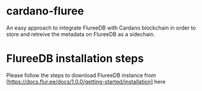 # cardano-fluree

An easy approach to integrate FlureeDB with Cardano blockchain in order to store and retreive the metadata on FlureeDB as a sidechain.

# FlureeDB installation steps
Please follow the steps to download FlureeDB instance from [https://docs.flur.ee/docs/1.0.0/getting-started/installation] here
